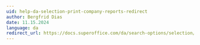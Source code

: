 ```yaml
---
uid: help-da-selection-print-company-reports-redirect
author: Bergfrid Dias
date: 11.15.2024
language: da
redirect_url: https://docs.superoffice.com/da/search-options/selection/learn/howto/print.html
---
```

